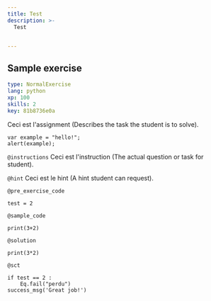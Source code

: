 ```yaml
---
title: Test
description: >-
  Test


---
```

## Sample exercise

```yaml
type: NormalExercise
lang: python
xp: 100
skills: 2
key: 81b8736e0a
```

Ceci est l'assignment (Describes the task the student is to solve).

```
var example = "hello!";
alert(example);
```

`@instructions`
Ceci est l'instruction (The actual question or task for student).

`@hint`
Ceci est le hint (A hint student can request).

`@pre_exercise_code`
```{python}
test = 2
```
`@sample_code`
```{python}
print(3+2)
```
`@solution`
```{python}
print(3*2)
```
`@sct`
```{python}
if test == 2 :
    Eq.fail("perdu")
success_msg('Great job!')
```



